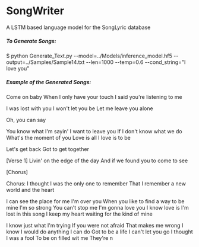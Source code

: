 # SongWriter
A LSTM based language model for the SongLyric database

##### To Generate Songs: 
$ python Generate_Text.py --model=../Models/inference_model.hf5 --output=../Samples/Sample14.txt --len=1000 --temp=0.6 --cond_string="I love you"
##### Example of the Generated Songs: 

Come on baby 
When I only have your touch 
I said you're listening to me

I was lost with you
I won't let you be
Let me leave you alone

Oh, you can say

You know what I'm sayin'
I want to leave you
If I don't know what we do
What's the moment of you
Love is all I love is to be

Let's get back
Got to get together

[Verse 1]
Livin' on the edge of the day
And if we found you to come to see

[Chorus]

Chorus:
I thought I was the only one to remember
That I remember a new world and the heart

I can see the place for me
I'm over you
When you like to find a way to be mine
I'm so strong
You can't stop me
I'm gonna love you
I know love is
I'm lost in this song
I keep my heart waiting for the kind of mine

I know just what I'm trying
If you were not afraid
That makes me wrong
I know I would do anything I can do
Got to be a life
I can't let you go
I thought I was a fool
To be on filled wit me
They're n


